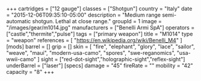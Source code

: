 +++
cartridges = ["12 gauge"]
classes = ["Shotgun"]
country = "Italy"
date = "2015-12-06T09:35:10-05:00"
description = "Medium range semi-automatic shotgun. Lethal at close range."
groupId = 1
image = "/images/gear/m1014.jpg"
manufacturers = ["Benelli Armi SpA"]
operators = ["castle","thermite","pulse"]
tags = ["primary weapon"]
title = "M1014"
type = "weapon"
references = [
  "https://en.wikipedia.org/wiki/Benelli_M4"
]
[mods]
  barrel = []
  grip = []
  skin = [
    "fire",
    "elephant",
    "glory",
    "lace",
    "sailor",
    "weave",
    "maui",
    "modern-usa-camo",
    "spores",
    "swe-reganomics",
    "usa-wwii-camo"
  ]
  sight = ["red-dot-sight","holographic-sight","reflex-sight"]
  underBarrel = ["laser"]
[specs]
  damage = "45"
  fireRate = ""
  mobility = "42"
  capacity = "8"
+++
